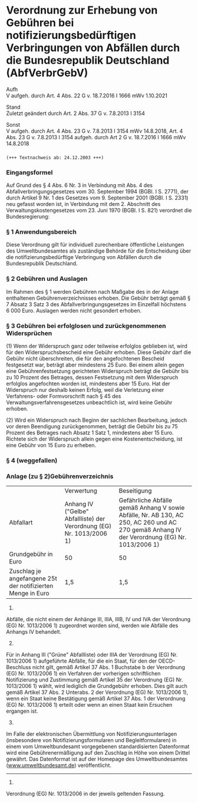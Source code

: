 Verordnung zur Erhebung von Gebühren bei notifizierungsbedürftigen Verbringungen von Abfällen durch die Bundesrepublik Deutschland (AbfVerbrGebV)
=================================================================================================================================================

Aufh  
V aufgeh. durch Art. 4 Abs. 22 G v. 18.7.2016 I 1666 mWv 1.10.2021

Stand  
Zuletzt geändert durch Art. 2 Abs. 37 G v. 7.8.2013 I 3154

Sonst  
V aufgeh. durch Art. 4 Abs. 23 G v. 7.8.2013 I 3154 mWv 14.8.2018, Art. 4 Abs. 23 G v. 7.8.2013 I 3154 aufgeh. durch Art 2 G v. 18.7.2016 I 1666 mWv 14.8.2018

### 

```
(+++ Textnachweis ab: 24.12.2003 +++)
```

### Eingangsformel

Auf Grund des § 4 Abs. 6 Nr. 3 in Verbindung mit Abs. 4 des Abfallverbringungsgesetzes vom 30. September 1994 (BGBl. I S. 2771), der durch Artikel 9 Nr. 1 des Gesetzes vom 9. September 2001 (BGBl. I S. 2331) neu gefasst worden ist, in Verbindung mit dem 2. Abschnitt des Verwaltungskostengesetzes vom 23. Juni 1970 (BGBl. I S. 821) verordnet die Bundesregierung:

### § 1 Anwendungsbereich

Diese Verordnung gilt für individuell zurechenbare öffentliche Leistungen des Umweltbundesamtes als zuständige Behörde für die Entscheidung über die notifizierungsbedürftige Verbringung von Abfällen durch die Bundesrepublik Deutschland.

### § 2 Gebühren und Auslagen

Im Rahmen des § 1 werden Gebühren nach Maßgabe des in der Anlage enthaltenen Gebührenverzeichnisses erhoben. Die Gebühr beträgt gemäß § 7 Absatz 3 Satz 3 des Abfallverbringungsgesetzes im Einzelfall höchstens 6 000 Euro. Auslagen werden nicht gesondert erhoben.

### § 3 Gebühren bei erfolglosen und zurückgenommenen Widersprüchen

(1) Wenn der Widerspruch ganz oder teilweise erfolglos geblieben ist, wird für den Widerspruchsbescheid eine Gebühr erhoben. Diese Gebühr darf die Gebühr nicht überschreiten, die für den angefochtenen Bescheid festgesetzt war, beträgt aber mindestens 25 Euro. Bei einem allein gegen eine Gebührenfestsetzung gerichteten Widerspruch beträgt die Gebühr bis zu 10 Prozent des Betrages, dessen Festsetzung mit dem Widerspruch erfolglos angefochten worden ist, mindestens aber 15 Euro. Hat der Widerspruch nur deshalb keinen Erfolg, weil die Verletzung einer Verfahrens- oder Formvorschrift nach § 45 des Verwaltungsverfahrensgesetzes unbeachtlich ist, wird keine Gebühr erhoben.

(2) Wird ein Widerspruch nach Beginn der sachlichen Bearbeitung, jedoch vor deren Beendigung zurückgenommen, beträgt die Gebühr bis zu 75 Prozent des Betrages nach Absatz 1 Satz 1, mindestens aber 15 Euro. Richtete sich der Widerspruch allein gegen eine Kostenentscheidung, ist eine Gebühr von 15 Euro zu erheben.

### § 4 (weggefallen)

### Anlage (zu § 2)Gebührenverzeichnis

|                                                             |                                                                      |                                                                                                                                              |
|-------------------------------------------------------------|----------------------------------------------------------------------|----------------------------------------------------------------------------------------------------------------------------------------------|
|                                                             | Verwertung                                                           | Beseitigung                                                                                                                                  |
| Abfallart                                                   | Anhang IV ("Gelbe" Abfallliste) der Verordnung (EG) Nr. 1013/2006 1) | Gefährliche Abfälle gemäß Anhang V sowie Abfälle, Nr. AB 130, AC 250, AC 260 und AC 270 gemäß Anhang IV der Verordnung (EG) Nr. 1013/2006 1) |
| Grundgebühr in Euro                                         | 50                                                                   | 50                                                                                                                                           |
| Zuschlag je angefangene 25t der notifizierten Menge in Euro | 1,5                                                                  | 1,5                                                                                                                                          |

1.  
Abfälle, die nicht einem der Anhänge III, IIIA, IIIB, IV und IVA der Verordnung (EG) Nr. 1013/2006 1) zugeordnet worden sind, werden wie Abfälle des Anhangs IV behandelt.

2.  
Für in Anhang III ("Grüne" Abfallliste) oder IIIA der Verordnung (EG) Nr. 1013/2006 1) aufgeführte Abfälle, für die ein Staat, für den der OECD-Beschluss nicht gilt, gemäß Artikel 37 Abs. 1 Buchstabe b der Verordnung (EG) Nr. 1013/2006 1) ein Verfahren der vorherigen schriftlichen Notifizierung und Zustimmung gemäß Artikel 35 der Verordnung (EG) Nr. 1013/2006 1) wählt, wird lediglich die Grundgebühr erhoben. Dies gilt auch gemäß Artikel 37 Abs. 2 Unterabs. 2 der Verordnung (EG) Nr. 1013/2006 1), wenn ein Staat keine Bestätigung gemäß Artikel 37 Abs. 1 der Verordnung (EG) Nr. 1013/2006 1) erteilt oder wenn an einen Staat kein Ersuchen ergangen ist.

3.  
Im Falle der elektronischen Übermittlung von Notifizierungsunterlagen (insbesondere von Notifizierungsformularen und Begleitformularen) in einem vom Umweltbundesamt vorgegebenen standardisierten Datenformat wird eine Gebührenermäßigung auf den Zuschlag in Höhe von einem Drittel gewährt. Das Datenformat ist auf der Homepage des Umweltbundesamtes (www.umweltbundesamt.de) veröffentlicht.

-----

1)  
Verordnung (EG) Nr. 1013/2006 in der jeweils geltenden Fassung.
